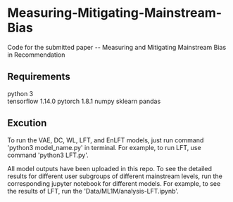 # Measuring-Mitigating-Mainstream-Bias
Code for the submitted paper -- Measuring and Mitigating Mainstream Bias in Recommendation

## Requirements
python 3  
tensorflow 1.14.0
pytorch 1.8.1
numpy
sklearn
pandas

## Excution
To run the VAE, DC, WL, LFT, and EnLFT models, just run command 'python3 model_name.py' in terminal. For example, to run LFT, use command 'python3 LFT.py'.

All model outputs have been uploaded in this repo. To see the detailed results for different user subgroups of different mainstream levels, run the corresponding jupyter notebook for different models. For example, to see the results of LFT, run the 'Data/ML1M/analysis-LFT.ipynb'.

